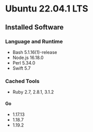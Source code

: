 # Ubuntu 22.04.1 LTS

## Installed Software

### Language and Runtime
- Bash 5.1.16(1)-release
- Node.js 16.18.0
- Perl 5.34.0
- Swift 5.7

### Cached Tools
- Ruby 2.7, 2.8.1, 3.1.2

#### Go
- 1.17.13
- 1.18.7
- 1.19.2

